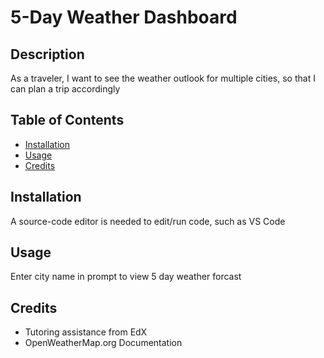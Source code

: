 # 5-Day Weather Dashboard

## Description

As a traveler,
I want to see the weather outlook for multiple cities,
so that I can plan a trip accordingly

## Table of Contents
- [Installation](#installation)
- [Usage](#usage)
- [Credits](#credits)

## Installation

A source-code editor is needed to edit/run code, such as VS Code

## Usage

Enter city name in prompt to view 5 day weather forcast

## Credits

- Tutoring assistance from EdX
- OpenWeatherMap.org Documentation